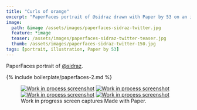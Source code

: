 ```yaml
---
title: "Curls of orange"
excerpt: "PaperFaces portrait of @sidraz drawn with Paper by 53 on an iPad."
image: 
  path: &image /assets/images/paperfaces-sidraz-twitter.jpg 
  feature: *image
  teaser: /assets/images/paperfaces-sidraz-twitter-teaser.jpg
  thumb: /assets/images/paperfaces-sidraz-twitter-150.jpg
tags: [portrait, illustration, Paper by 53]
---
```


PaperFaces portrait of [@sidraz](http://twitter.com/sidraz).

{% include boilerplate/paperfaces-2.md %}

<figure class="third">
  <a href="{{ site.url }}/assets/images/paperfaces-sidraz-process-1-lg.jpg"><img src="{{ site.url }}/assets/images/paperfaces-sidraz-process-1-600.jpg" alt="Work in process screenshot"></a>
  <a href="{{ site.url }}/assets/images/paperfaces-sidraz-process-2-lg.jpg"><img src="{{ site.url }}/assets/images/paperfaces-sidraz-process-2-600.jpg" alt="Work in process screenshot"></a>
  <a href="{{ site.url }}/assets/images/paperfaces-sidraz-process-3-lg.jpg"><img src="{{ site.url }}/assets/images/paperfaces-sidraz-process-3-600.jpg" alt="Work in process screenshot"></a>
  <a href="{{ site.url }}/assets/images/paperfaces-sidraz-process-4-lg.jpg"><img src="{{ site.url }}/assets/images/paperfaces-sidraz-process-4-600.jpg" alt="Work in process screenshot"></a>
  <figcaption>Work in progress screen captures Made with Paper.</figcaption>
</figure>
